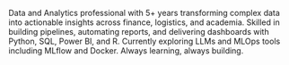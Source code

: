 Data and Analytics professional with 5+ years transforming complex data into actionable insights across finance, logistics, and academia. Skilled in building pipelines, automating reports, and delivering dashboards with Python, SQL, Power BI, and R. Currently exploring LLMs and MLOps tools including MLflow and Docker. Always learning, always building.
